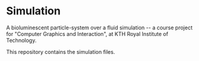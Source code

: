 # Simulation

A bioluminescent particle-system over a fluid simulation -- a course project for "Computer Graphics and Interaction", at KTH Royal Institute of Technology.

This repository contains the simulation files.
